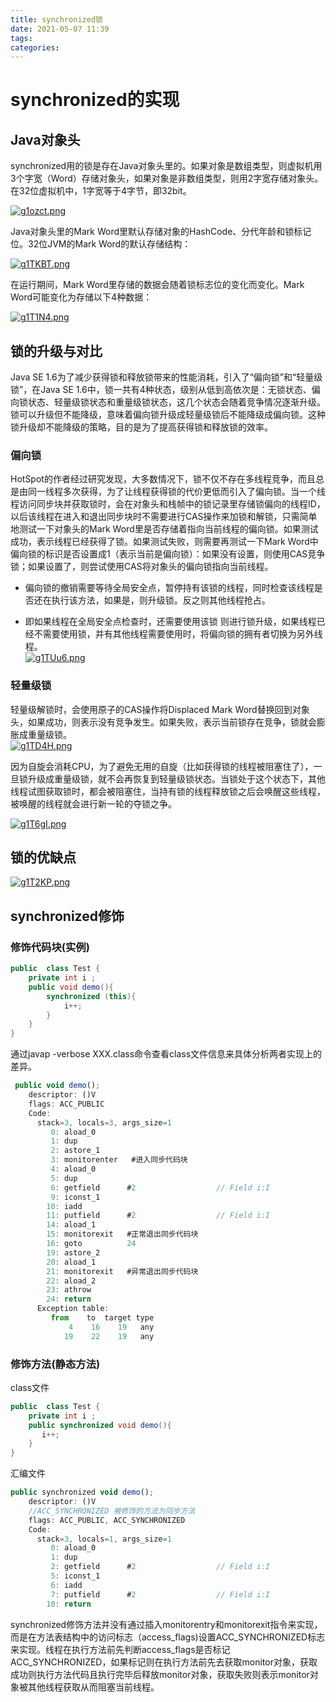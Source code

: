 ```yaml
---
title: synchronized锁
date: 2021-05-07 11:39
tags: 
categories: 
---
```


<!--more-->

# synchronized的实现

## Java对象头

synchronized用的锁是存在Java对象头里的。如果对象是数组类型，则虚拟机用3个字宽（Word）存储对象头，如果对象是非数组类型，则用2字宽存储对象头。在32位虚拟机中，1字宽等于4字节，即32bit。

[![g1ozct.png](https://z3.ax1x.com/2021/05/07/g1ozct.png)](https://imgtu.com/i/g1ozct)

Java对象头里的Mark Word里默认存储对象的HashCode、分代年龄和锁标记位。32位JVM的Mark Word的默认存储结构：

[![g1TKBT.png](https://z3.ax1x.com/2021/05/07/g1TKBT.png)](https://imgtu.com/i/g1TKBT)

在运行期间，Mark Word里存储的数据会随着锁标志位的变化而变化。Mark Word可能变化为存储以下4种数据：

[![g1T1N4.png](https://z3.ax1x.com/2021/05/07/g1T1N4.png)](https://imgtu.com/i/g1T1N4)

## 锁的升级与对比

Java SE 1.6为了减少获得锁和释放锁带来的性能消耗，引入了“偏向锁”和“轻量级锁”，在Java SE 1.6中，锁一共有4种状态，级别从低到高依次是：无锁状态、偏向锁状态、轻量级锁状态和重量级锁状态，这几个状态会随着竞争情况逐渐升级。锁可以升级但不能降级，意味着偏向锁升级成轻量级锁后不能降级成偏向锁。这种锁升级却不能降级的策略，目的是为了提高获得锁和释放锁的效率。

### 偏向锁

HotSpot的作者经过研究发现，大多数情况下，锁不仅不存在多线程竞争，而且总是由同一线程多次获得，为了让线程获得锁的代价更低而引入了偏向锁。当一个线程访问同步块并获取锁时，会在对象头和栈帧中的锁记录里存储锁偏向的线程ID，以后该线程在进入和退出同步块时不需要进行CAS操作来加锁和解锁，只需简单地测试一下对象头的Mark Word里是否存储着指向当前线程的偏向锁。如果测试成功，表示线程已经获得了锁。如果测试失败，则需要再测试一下Mark Word中偏向锁的标识是否设置成1（表示当前是偏向锁）：如果没有设置，则使用CAS竞争锁；如果设置了，则尝试使用CAS将对象头的偏向锁指向当前线程。

- 偏向锁的撤销需要等待全局安全点，暂停持有该锁的线程，同时检查该线程是否还在执行该方法，如果是，则升级锁。反之则其他线程抢占。

- 即如果线程在全局安全点检查时，还需要使用该锁 则进行锁升级，如果线程已经不需要使用锁，并有其他线程需要使用时，将偏向锁的拥有者切换为另外线程。  
  [![g1TUu6.png](https://z3.ax1x.com/2021/05/07/g1TUu6.png)](https://imgtu.com/i/g1TUu6)

### 轻量级锁

轻量级解锁时，会使用原子的CAS操作将Displaced Mark Word替换回到对象头，如果成功，则表示没有竞争发生。如果失败，表示当前锁存在竞争，锁就会膨胀成重量级锁。  
[![g1TD4H.png](https://z3.ax1x.com/2021/05/07/g1TD4H.png)](https://imgtu.com/i/g1TD4H)

因为自旋会消耗CPU，为了避免无用的自旋（比如获得锁的线程被阻塞住了），一旦锁升级成重量级锁，就不会再恢复到轻量级锁状态。当锁处于这个状态下，其他线程试图获取锁时，都会被阻塞住，当持有锁的线程释放锁之后会唤醒这些线程，被唤醒的线程就会进行新一轮的夺锁之争。

[![g1T6gI.png](https://z3.ax1x.com/2021/05/07/g1T6gI.png)](https://imgtu.com/i/g1T6gI)

## 锁的优缺点

[![g1T2KP.png](https://z3.ax1x.com/2021/05/07/g1T2KP.png)](https://imgtu.com/i/g1T2KP)

## synchronized修饰

### 修饰代码块\(实例\)

```java
public  class Test {
    private int i ;
    public void demo(){
        synchronized (this){
            i++;
        }
    }
}

```

通过javap \-verbose XXX.class命令查看class文件信息来具体分析两者实现上的差异。

```javascript
 public void demo();
    descriptor: ()V
    flags: ACC_PUBLIC
    Code:
      stack=3, locals=3, args_size=1
         0: aload_0
         1: dup
         2: astore_1
         3: monitorenter   #进入同步代码块
         4: aload_0
         5: dup
         6: getfield      #2                  // Field i:I
         9: iconst_1
        10: iadd
        11: putfield      #2                  // Field i:I
        14: aload_1
        15: monitorexit   #正常退出同步代码块
        16: goto          24
        19: astore_2
        20: aload_1
        21: monitorexit   #异常退出同步代码块
        22: aload_2
        23: athrow
        24: return
      Exception table:
         from    to  target type
             4    16    19   any
            19    22    19   any
```

### 修饰方法\(静态方法\)

class文件

```java
public  class Test {
    private int i ;
    public synchronized void demo(){
       i++;
    }
}
```

汇编文件

```javascript
public synchronized void demo();
    descriptor: ()V
    //ACC_SYNCHRONIZED 被修饰的方法为同步方法
    flags: ACC_PUBLIC, ACC_SYNCHRONIZED
    Code:
      stack=3, locals=1, args_size=1
         0: aload_0
         1: dup
         2: getfield      #2                  // Field i:I
         5: iconst_1
         6: iadd
         7: putfield      #2                  // Field i:I
        10: return
```

synchronized修饰方法并没有通过插入monitorentry和monitorexit指令来实现，而是在方法表结构中的访问标志（access\_flags\)设置ACC\_SYNCHRONIZED标志来实现。线程在执行方法前先判断access\_flags是否标记ACC\_SYNCHRONIZED，如果标记则在执行方法前先去获取monitor对象，获取成功则执行方法代码且执行完毕后释放monitor对象，获取失败则表示monitor对象被其他线程获取从而阻塞当前线程。